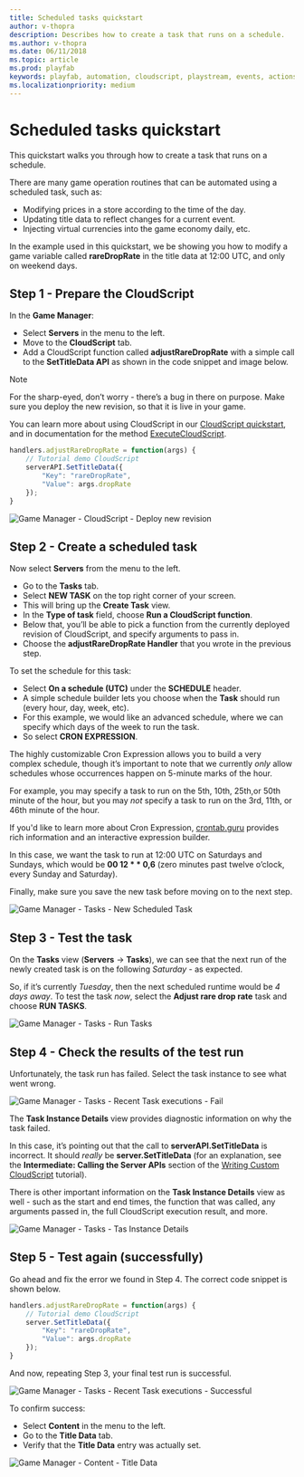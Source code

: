 ```yaml
---
title: Scheduled tasks quickstart
author: v-thopra
description: Describes how to create a task that runs on a schedule.
ms.author: v-thopra
ms.date: 06/11/2018
ms.topic: article
ms.prod: playfab
keywords: playfab, automation, cloudscript, playstream, events, actions
ms.localizationpriority: medium
---
```


# Scheduled tasks quickstart

This quickstart walks you through how to create a task that runs on a schedule.

There are many game operation routines that can be automated using a scheduled task, such as:

- Modifying prices in a store according to the time of the day.
- Updating title data to reflect changes for a current event.
- Injecting virtual currencies into the game economy daily, etc.

In the example used in this quickstart, we be showing you how to modify a game variable called **rareDropRate** in the title data at 12:00 UTC, and only on weekend days.

## Step 1 - Prepare the CloudScript

In the **Game Manager**:

- Select **Servers** in the menu to the left.
- Move to the **CloudScript** tab.
- Add a CloudScript function called **adjustRareDropRate** with a simple call to the **SetTitleData API** as shown in the code snippet and image below.

> [!NOTE]
> For the sharp-eyed, don’t worry - there’s a bug in there on purpose. Make sure you deploy the new revision, so that it is live in your game.

You can learn more about using CloudScript in our [CloudScript quickstart](../cloudscript/quickstart.md), and in documentation for the method [ExecuteCloudScript](xref:titleid.playfabapi.com.client.server-sidecloudscript.executecloudscript).

```javascript
handlers.adjustRareDropRate = function(args) {
    // Tutorial demo CloudScript
    serverAPI.SetTitleData({
        "Key": "rareDropRate",
        "Value": args.dropRate
    });
}
```

![Game Manager - CloudScript - Deploy new revision](media/tutorials/game-manager-cloudscript-deploy-new-revision.png)  

## Step 2 - Create a scheduled task

Now select **Servers** from the menu to the left.

- Go to the **Tasks** tab.
- Select **NEW TASK** on the top right corner of your screen.
- This will bring up the **Create Task** view.
- In the **Type of task** field, choose **Run a CloudScript function**.
- Below that, you’ll be able to pick a function from the currently deployed revision of CloudScript, and specify arguments to pass in.
- Choose the **adjustRareDropRate Handler** that you wrote in the previous step.

To set the schedule for this task:

- Select **On a schedule (UTC)** under the **SCHEDULE** header.
- A simple schedule builder lets you choose when the **Task** should run (every hour, day, week, etc).
- For this example, we would like an advanced schedule, where we can specify which days of the week to run the task.
- So select **CRON EXPRESSION**.

The highly customizable Cron Expression allows you to build a very complex schedule, though it’s important to note that we currently *only* allow schedules whose occurrences happen on 5-minute marks of the hour.

For example, you may specify a task to run on the 5th, 10th, 25th,or 50th minute of the hour, but you may *not* specify a task to run on the 3rd, 11th, or 46th minute of the hour.

If you'd like to learn more about Cron Expression, [crontab.guru](https://crontab.guru/) provides rich information and an interactive expression builder.

In this case, we want the task to run at 12:00 UTC on Saturdays and Sundays, which would be **00 12 * * 0,6**  (zero minutes past twelve o’clock, every Sunday and Saturday).

Finally, make sure you save the new task before moving on to the next step.

![Game Manager - Tasks - New Scheduled Task](media/tutorials/game-manager-tasks-new-scheduled-task.png)  

## Step 3 - Test the task

On the **Tasks** view (**Servers** -> **Tasks**), we can see that the next run of the newly created task is on the following *Saturday* - as expected.

So, if it’s currently *Tuesday*, then the next scheduled runtime would be *4 days away*. To test the task *now*, select the **Adjust rare drop rate** task and choose **RUN TASKS**.

![Game Manager - Tasks - Run Tasks](media/tutorials/game-manager-tasks-run-tasks.png)  

## Step 4 - Check the results of the test run

Unfortunately, the task run has failed. Select the task instance to see what went wrong.

![Game Manager - Tasks - Recent Task executions - Fail](media/tutorials/game-manager-tasks-recent-task-executions-failed.png)  

The **Task Instance Details** view provides diagnostic information on why the task failed.

In this case, it’s pointing out that the call to **serverAPI.SetTitleData** is incorrect. It should *really* be **server.SetTitleData** (for an explanation, see the **Intermediate: Calling the Server APIs** section of the [Writing Custom CloudScript](../cloudscript/writing-custom-cloudscript.md#intermediate-calling-the-server-apis) tutorial).

There is other important information on the **Task Instance Details** view as well - such as the start and end times, the function that was called, any arguments passed in, the full CloudScript execution result, and more.

![Game Manager - Tasks - Tas Instance Details](media/tutorials/game-manager-tasks-task-instance-details.png)  

## Step 5 - Test again (successfully)

Go ahead and fix the error we found in Step 4. The correct code snippet is shown below.

```javascript
handlers.adjustRareDropRate = function(args) {
    // Tutorial demo CloudScript
    server.SetTitleData({
        "Key": "rareDropRate",
        "Value": args.dropRate
    });
}
```

And now, repeating Step 3, your final test run is successful.

![Game Manager - Tasks - Recent Task executions - Successful](media/tutorials/game-manager-tasks-recent-task-executions-successful.png)  

To confirm success:

- Select **Content** in the menu to the left.
- Go to the **Title Data** tab.
- Verify that the **Title Data** entry was actually set.

![Game Manager - Content - Title Data](media/tutorials/game-manager-content-title-data.png)  